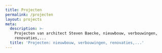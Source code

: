 ```yaml
---
title: Projecten
permalink: /projecten
layout: projects
meta:
  description: >-
    Projecten van architect Steven Baecke, nieuwbouw, verbouwingen,
    renovaties,...
  title: 'Projecten: nieuwbouw, verbouwingen, renovaties,...'
---
```


